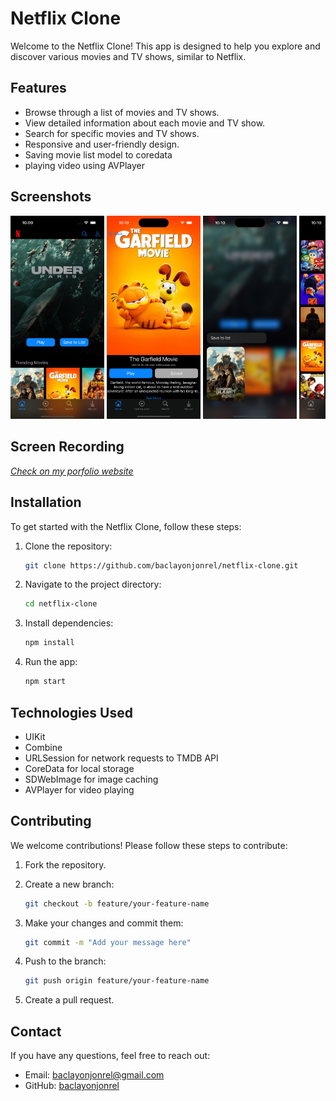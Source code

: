 # Netflix Clone

Welcome to the Netflix Clone! This app is designed to help you explore and discover various movies and TV shows, similar to Netflix.

## Features

- Browse through a list of movies and TV shows.
- View detailed information about each movie and TV show.
- Search for specific movies and TV shows.
- Responsive and user-friendly design.
- Saving movie list model to coredata
- playing video using AVPlayer

## Screenshots

<div style="overflow-x: scroll; white-space: nowrap;">
    <img src="https://github.com/baclayonjonrel/Pokedex/blob/7d567b9b3a82eb0078d04168cd101168f8d1fc1c/images/Netflix%20Clone/ss1.png" alt="Home Screen" width="150"/>
    <img src="https://github.com/baclayonjonrel/Pokedex/blob/7d567b9b3a82eb0078d04168cd101168f8d1fc1c/images/Netflix%20Clone/ss2.png" alt="Home Screen" width="150"/>
    <img src="https://github.com/baclayonjonrel/Pokedex/blob/7d567b9b3a82eb0078d04168cd101168f8d1fc1c/images/Netflix%20Clone/ss3.png" alt="Home Screen" width="150"/>
    <img src="https://github.com/baclayonjonrel/Pokedex/blob/7d567b9b3a82eb0078d04168cd101168f8d1fc1c/images/Netflix%20Clone/ss5.png" alt="Home Screen" width="150"/>
    <img src="https://github.com/baclayonjonrel/Pokedex/blob/7d567b9b3a82eb0078d04168cd101168f8d1fc1c/images/Netflix%20Clone/ss6.png" alt="Home Screen" width="150"/>
    <img src="https://github.com/baclayonjonrel/Pokedex/blob/7d567b9b3a82eb0078d04168cd101168f8d1fc1c/images/Netflix%20Clone/ss7.png" alt="Home Screen" width="150"/>
    <img src="https://github.com/baclayonjonrel/Pokedex/blob/7d567b9b3a82eb0078d04168cd101168f8d1fc1c/images/Netflix%20Clone/ss9.png" alt="Home Screen" width="150"/>
</div>

## Screen Recording

[*Check on my porfolio website*](https://jonrelbaclayon.netlify.app/#projects)

## Installation

To get started with the Netflix Clone, follow these steps:

1. Clone the repository:
    ```bash
    git clone https://github.com/baclayonjonrel/netflix-clone.git
    ```

2. Navigate to the project directory:
    ```bash
    cd netflix-clone
    ```

3. Install dependencies:
    ```bash
    npm install
    ```

4. Run the app:
    ```bash
    npm start
    ```

## Technologies Used

- UIKit
- Combine
- URLSession for network requests to TMDB API
- CoreData for local storage
- SDWebImage for image caching
- AVPlayer for video playing

## Contributing

We welcome contributions! Please follow these steps to contribute:

1. Fork the repository.
2. Create a new branch:
    ```bash
    git checkout -b feature/your-feature-name
    ```

3. Make your changes and commit them:
    ```bash
    git commit -m "Add your message here"
    ```

4. Push to the branch:
    ```bash
    git push origin feature/your-feature-name
    ```

5. Create a pull request.

## Contact

If you have any questions, feel free to reach out:

- Email: [baclayonjonrel@gmail.com](mailto:baclayonjonrel@gmail.com)
- GitHub: [baclayonjonrel](https://github.com/baclayonjonrel)
